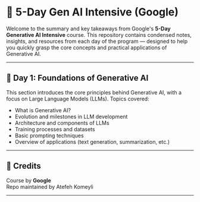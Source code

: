# 🧠 5-Day Gen AI Intensive (Google)

Welcome to the summary and key takeaways from Google's **5-Day Generative AI Intensive** course. This repository contains condensed notes, insights, and resources from each day of the program — designed to help you quickly grasp the core concepts and practical applications of Generative AI.

---

## 📅 Day 1: Foundations of Generative AI

This section introduces the core principles behind Generative AI, with a focus on Large Language Models (LLMs). Topics covered:

- What is Generative AI?
- Evolution and milestones in LLM development
- Architecture and components of LLMs
- Training processes and datasets
- Basic prompting techniques
- Overview of applications (text generation, summarization, etc.)


---

## 🙌 Credits

Course by **Google**  
Repo maintained by Atefeh Komeyli

---